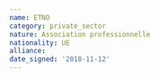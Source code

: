 ```yaml
---
name: ETNO
category: private_sector
nature: Association professionnelle 
nationality: UE
alliance: 
date_signed: '2018-11-12'
---
```

    